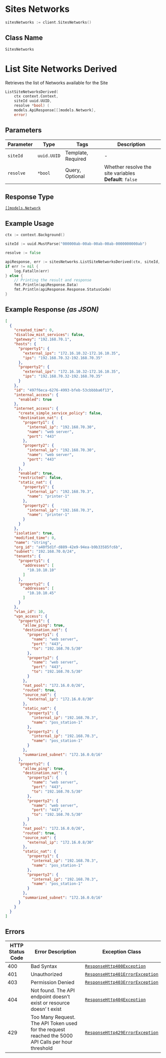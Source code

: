 # Sites Networks

```go
sitesNetworks := client.SitesNetworks()
```

## Class Name

`SitesNetworks`


# List Site Networks Derived

Retrieves the list of Networks available for the Site

```go
ListSiteNetworksDerived(
    ctx context.Context,
    siteId uuid.UUID,
    resolve *bool) (
    models.ApiResponse[[]models.Network],
    error)
```

## Parameters

| Parameter | Type | Tags | Description |
|  --- | --- | --- | --- |
| `siteId` | `uuid.UUID` | Template, Required | - |
| `resolve` | `*bool` | Query, Optional | Whether resolve the site variables<br>**Default**: `false` |

## Response Type

[`[]models.Network`](../../doc/models/network.md)

## Example Usage

```go
ctx := context.Background()

siteId := uuid.MustParse("000000ab-00ab-00ab-00ab-0000000000ab")

resolve := false

apiResponse, err := sitesNetworks.ListSiteNetworksDerived(ctx, siteId, &resolve)
if err != nil {
    log.Fatalln(err)
} else {
    // Printing the result and response
    fmt.Println(apiResponse.Data)
    fmt.Println(apiResponse.Response.StatusCode)
}
```

## Example Response *(as JSON)*

```json
[
  {
    "created_time": 0,
    "disallow_mist_services": false,
    "gateway": "192.168.70.1",
    "hosts": {
      "property1": {
        "external_ips": "172.16.10.32-172.16.10.35",
        "ips": "192.168.70.32-192.168.70.35"
      },
      "property2": {
        "external_ips": "172.16.10.32-172.16.10.35",
        "ips": "192.168.70.32-192.168.70.35"
      }
    },
    "id": "497f6eca-6276-4993-bfeb-53cbbbba6f13",
    "internal_access": {
      "enabled": true
    },
    "internet_access": {
      "create_simple_service_policy": false,
      "destination_nat": {
        "property1": {
          "internal_ip": "192.168.70.30",
          "name": "web server",
          "port": "443"
        },
        "property2": {
          "internal_ip": "192.168.70.30",
          "name": "web server",
          "port": "443"
        }
      },
      "enabled": true,
      "restricted": false,
      "static_nat": {
        "property1": {
          "internal_ip": "192.168.70.3",
          "name": "printer-1"
        },
        "property2": {
          "internal_ip": "192.168.70.3",
          "name": "printer-1"
        }
      }
    },
    "isolation": true,
    "modified_time": 0,
    "name": "string",
    "org_id": "a40f5d1f-d889-42e9-94ea-b9b33585fc6b",
    "subnet": "192.168.70.0/24",
    "tenants": {
      "property1": {
        "addresses": [
          "10.10.10.10"
        ]
      },
      "property2": {
        "addresses": [
          "10.10.10.45"
        ]
      }
    },
    "vlan_id": 10,
    "vpn_access": {
      "property1": {
        "allow_ping": true,
        "destination_nat": {
          "property1": {
            "name": "web server",
            "port": "443",
            "to": "192.168.70.5/30"
          },
          "property2": {
            "name": "web server",
            "port": "443",
            "to": "192.168.70.5/30"
          }
        },
        "nat_pool": "172.16.0.0/26",
        "routed": true,
        "source_nat": {
          "external_ip": "172.16.0.8/30"
        },
        "static_nat": {
          "property1": {
            "internal_ip": "192.168.70.3",
            "name": "pos_station-1"
          },
          "property2": {
            "internal_ip": "192.168.70.3",
            "name": "pos_station-1"
          }
        },
        "summarized_subnet": "172.16.0.0/16"
      },
      "property2": {
        "allow_ping": true,
        "destination_nat": {
          "property1": {
            "name": "web server",
            "port": "443",
            "to": "192.168.70.5/30"
          },
          "property2": {
            "name": "web server",
            "port": "443",
            "to": "192.168.70.5/30"
          }
        },
        "nat_pool": "172.16.0.0/26",
        "routed": true,
        "source_nat": {
          "external_ip": "172.16.0.8/30"
        },
        "static_nat": {
          "property1": {
            "internal_ip": "192.168.70.3",
            "name": "pos_station-1"
          },
          "property2": {
            "internal_ip": "192.168.70.3",
            "name": "pos_station-1"
          }
        },
        "summarized_subnet": "172.16.0.0/16"
      }
    }
  }
]
```

## Errors

| HTTP Status Code | Error Description | Exception Class |
|  --- | --- | --- |
| 400 | Bad Syntax | [`ResponseHttp400Exception`](../../doc/models/response-http-400-exception.md) |
| 401 | Unauthorized | [`ResponseHttp401ErrorException`](../../doc/models/response-http-401-error-exception.md) |
| 403 | Permission Denied | [`ResponseHttp403ErrorException`](../../doc/models/response-http-403-error-exception.md) |
| 404 | Not found. The API endpoint doesn’t exist or resource doesn’ t exist | [`ResponseHttp404Exception`](../../doc/models/response-http-404-exception.md) |
| 429 | Too Many Request. The API Token used for the request reached the 5000 API Calls per hour threshold | [`ResponseHttp429ErrorException`](../../doc/models/response-http-429-error-exception.md) |

